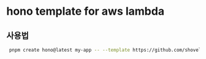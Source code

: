 # hono template for aws lambda

## 사용법

```sh
 pnpm create hono@latest my-app -- --template https://github.com/shoveller/hono-aws-template
```
